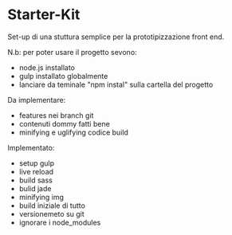 Starter-Kit
===================

Set-up di una stuttura semplice per la prototipizzazione front end.

N.b: per poter usare il progetto sevono:
- node.js installato
- gulp installato globalmente
- lanciare da teminale "npm instal" sulla cartella del progetto

Da implementare:
- features nei branch git
- contenuti dommy fatti bene
- minifying e uglifying codice build

Implementato:
- setup gulp
- live reload
- build sass
- bulid jade
- minifying img
- build iniziale di tutto
- versionemeto su git
- ignorare i node_modules